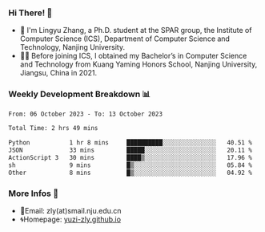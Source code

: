 ### Hi There! 👋 
- 🐳 I'm Lingyu Zhang, a Ph.D. student at the SPAR group, the Institute of Computer Science (ICS), Department of Computer Science and Technology, Nanjing University.
- 🧑‍🎓 Before joining ICS, I obtained my Bachelor’s in Computer Science and Technology from Kuang Yaming Honors School, Nanjing University, Jiangsu, China in 2021.

### Weekly Development Breakdown :bar_chart:

<!--START_SECTION:waka-->

```txt
From: 06 October 2023 - To: 13 October 2023

Total Time: 2 hrs 49 mins

Python           1 hr 8 mins     ██████████░░░░░░░░░░░░░░░   40.51 %
JSON             33 mins         █████░░░░░░░░░░░░░░░░░░░░   20.11 %
ActionScript 3   30 mins         ████▒░░░░░░░░░░░░░░░░░░░░   17.96 %
sh               9 mins          █▒░░░░░░░░░░░░░░░░░░░░░░░   05.84 %
Other            8 mins          █▒░░░░░░░░░░░░░░░░░░░░░░░   04.92 %
```

<!--END_SECTION:waka-->

<!--
### Github Contributions :octocat:

![](https://raw.githubusercontent.com/yuzi-zly/yuzi-zly/output/github-contribution-grid-snake.svg)              
-->

### More Infos 📖

- 📧Email: zly(at)smail.nju.edu.cn
- 🌀Homepage: [yuzi-zly.github.io](https://yuzi-zly.github.io/)
